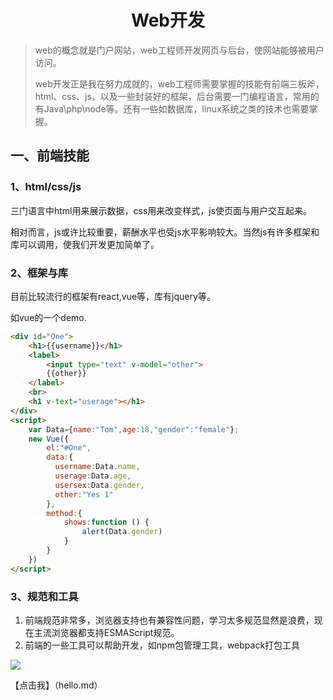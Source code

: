 # <center>Web开发</center>

> web的概念就是门户网站，web工程师开发网页与后台，使网站能够被用户访问。
>
> web开发正是我在努力成就的，web工程师需要掌握的技能有前端三板斧，html、css、js，以及一些封装好的框架，后台需要一门编程语言，常用的有Java\php\node等。还有一些如数据库，linux系统之类的技术也需要掌握。



## 一、前端技能

### 1、html/css/js

三门语言中html用来展示数据，css用来改变样式，js使页面与用户交互起来。  

相对而言，js或许比较重要，薪酬水平也受js水平影响较大。当然js有许多框架和库可以调用，使我们开发更加简单了。

### 2、框架与库

目前比较流行的框架有react,vue等，库有jquery等。

如vue的一个demo.

```html
<div id="One">
    <h1>{{username}}</h1>
    <label>
        <input type="text" v-model="other">
        {{other}}
    </label>
    <br>
    <h1 v-text="userage"></h1>
</div>
<script>
    var Data={name:"Tom",age:18,"gender":"female"};
    new Vue({
        el:"#One",
        data:{
          username:Data.name,
          userage:Data.age,
          usersex:Data.gender,
          other:"Yes 1"
        },
        method:{
            shows:function () {
                alert(Data.gender)
            }
        }
    })
</script>

```

### 3、规范和工具

1. 前端规范非常多，浏览器支持也有兼容性问题，学习太多规范显然是浪费，现在主流浏览器都支持ESMAScript规范。
2. 前端的一些工具可以帮助开发，如npm包管理工具，webpack打包工具



![](https://ss.csdn.net/p?https://mmbiz.qpic.cn/mmbiz_jpg/Pn4Sm0RsAujibm5pV7xAlozo1fslfZEkict9fFKJONGNfZfwtgjStMCYZpmw6baMM8hb7DbJvexuxBpMKvB7wxPA/640?wx_fmt=jpeg)

【点击我】（hello.md）


